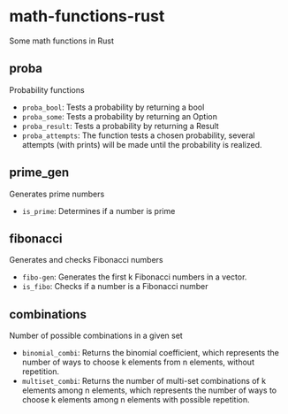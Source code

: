 # math-functions-rust
Some math functions in Rust

## proba
Probability functions
- `proba_bool`: Tests a probability by returning a bool
- `proba_some`: Tests a probability by returning an Option
- `proba_result`: Tests a probability by returning a Result
- `proba_attempts`: The function tests a chosen probability, several attempts (with prints) will be made until the probability is realized. 

## prime_gen
Generates prime numbers
- `is_prime`: Determines if a number is prime

## fibonacci
Generates and checks Fibonacci numbers
- `fibo-gen`: Generates the first k Fibonacci numbers in a vector.
- `is_fibo`: Checks if a number is a Fibonacci number

## combinations
Number of possible combinations in a given set
- `binomial_combi`: Returns the binomial coefficient, which represents the number of ways to choose k elements from n elements, without repetition.
- `multiset_combi`: Returns the number of multi-set combinations of k elements among n elements, which represents the number of ways to choose k elements among n elements with possible repetition.
